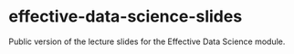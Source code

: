 # effective-data-science-slides

Public version of the lecture slides for the Effective Data Science module.


